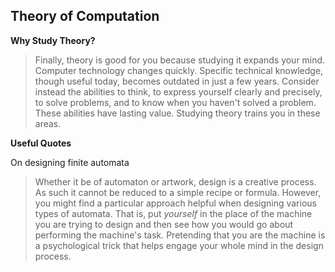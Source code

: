 ## Theory of Computation ##

**Why Study Theory?**

> Finally, theory is good for you because studying it expands your mind. Computer technology changes quickly. Specific technical knowledge, though useful today, becomes outdated in just a few years. Consider instead the abilities to think, to express yourself clearly and precisely, to solve problems, and to know when you haven't solved a problem. These abilities have lasting value. Studying theory trains you in these areas.

**Useful Quotes**

On designing finite automata
> Whether it be of automaton or artwork, design is a creative process. As such it cannot be reduced to a simple recipe or formula. However, you might find a particular approach helpful when designing various types of automata. That is, put *yourself* in the place of the machine you are trying to design and then see how you would go about performing the machine's task. Pretending that you are the machine is a psychological trick that helps engage your whole mind in the design process.
